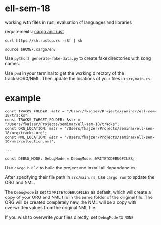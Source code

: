 # ell-sem-18
working with files in rust, evaluation of languages and libraries

requirements: [cargo and rust](https://doc.rust-lang.org/book/ch01-01-installation.html)

```
curl https://sh.rustup.rs -sSf | sh

source $HOME/.cargo/env
```

Use `python3 generate-fake-data.py` to create fake directories with song names.

Use `pwd` in your terminal to get the working directory of the tracks/ORG/NML.
Then update the locations of your files in `src/main.rs`:

# example

```
const TRACKS_FOLDER: &str = "/Users/fkajzer/Projects/seminar/ell-sem-18/tracks";
const TRACKS_TARGET_FOLDER: &str = "/Users/fkajzer/Projects/seminar/ell-sem-18/tracks";
const ORG_LOCATION: &str = "/Users/fkajzer/Projects/seminar/ell-sem-18/org/tracks.org";
const NML_LOCATION: &str = "/Users/fkajzer/Projects/seminar/ell-sem-18/nml/collection.nml";

...

const DEBUG_MODE: DebugMode = DebugMode::WRITETODEBUGFILES;
```

Use `cargo build` to build the project and install all dependencies.

After specifying their file path in `src/main.rs`, use `cargo run` to update the ORG and NML.

The `DebugMode` is set to `WRITETODEBUGFILES` as default, which will create a copy of your ORG and NML file in the same folder of the original file.
The ORG will be created completely new, the NML will be a copy with overwritten values from the original NML file.

If you wish to overwrite your files directly, set `DebugMode` to `NONE`.
